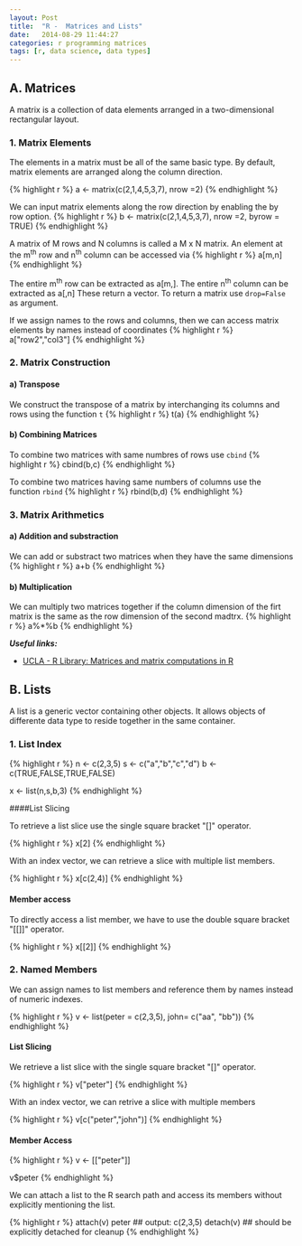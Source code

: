 ```yaml
---
layout: Post
title:  "R -  Matrices and Lists"
date:   2014-08-29 11:44:27
categories: r programming matrices
tags: [r, data science, data types]
---
```


## A. Matrices

A matrix is a collection of data elements arranged in a two-dimensional rectangular layout.

### 1. Matrix Elements

The elements in a matrix must be all of the same basic type. By default, matrix elements are arranged along the column direction.

{% highlight r %}
    a <- matrix(c(2,1,4,5,3,7), nrow =2)
{% endhighlight %}

We can input matrix elements along the row direction by enabling the by row option.
{% highlight r %}
    b <- matrix(c(2,1,4,5,3,7), nrow =2, byrow = TRUE)
{% endhighlight %}

A matrix of M rows and N columns is called a M x N matrix. An element at the m<sup>th</sup> row and n<sup>th</sup> column can be accessed via
{% highlight r %}
    a[m,n]
{% endhighlight %}

The entire m<sup>th</sup> row can be extracted as a[m,].
The entire n<sup>th</sup> column can be extracted as a[,n]
These return a vector. To return a matrix use `drop=False` 
as argument.

If we assign names to the rows and columns, then we can access matrix elements by names instead of coordinates
{% highlight r %}
a["row2","col3"]
{% endhighlight %}

### 2. Matrix Construction

#### a) Transpose
We construct the transpose of a matrix by interchanging its columns and rows using the function `t`
{% highlight r %}
t(a)
{% endhighlight %}

#### b) Combining Matrices

To combine two matrices with same numbres of rows use `cbind`
{% highlight r %}
cbind(b,c)
{% endhighlight %}

To combine two matrices having same numbers of columns use the function `rbind`
{% highlight r %}
rbind(b,d)
{% endhighlight %}

### 3. Matrix Arithmetics

#### a) Addition and substraction

We can add or substract two matrices when they have the same dimensions
{% highlight r %}
a+b
{% endhighlight %}

#### b) Multiplication

We can multiply two matrices together if the column dimension of the firt matrix is the same as the row dimension of the second madtrx.
{% highlight r %}
a%*%b
{% endhighlight %}

___Useful links:___

* [UCLA - R Library: Matrices and matrix computations in R](http://www.ats.ucla.edu/stat/r/library/matrix_alg.htm "R Library: Matrices and matrix computations in R")


## B. Lists

A list is a generic vector containing other objects. It allows objects of differente data type to reside together in the same container.

### 1. List Index

{% highlight r %}
n <- c(2,3,5)
s <- c("a","b","c","d")
b <- c(TRUE,FALSE,TRUE,FALSE)

x <- list(n,s,b,3)
{% endhighlight %}    


####List Slicing

To retrieve a list slice use the single square bracket "[]" operator.

{% highlight r %}
    x[2]
{% endhighlight %}    

With an index vector, we can retrieve a slice with multiple list members.

{% highlight r %}
    x[c(2,4)]
{% endhighlight %}    

#### Member access

To directly access a list member, we have to use the double square bracket "[[]]" operator.

{% highlight r %}
    x[[2]]
{% endhighlight %}    

### 2. Named Members

We can assign names to list members and reference them by names instead of numeric indexes.

{% highlight r %}
    v <- list(peter = c(2,3,5), john= c("aa", "bb"))
{% endhighlight %}    

#### List Slicing

We retrieve a list slice with the single square bracket "[]" operator.

{% highlight r %}
    v["peter"]
{% endhighlight %}    

With an index vector, we can retrive a slice with multiple members

{% highlight r %}
   v[c("peter","john")]
{% endhighlight %}    

#### Member Access

{% highlight r %}
v <- [["peter"]]

v$peter
{% endhighlight %}    


We can attach a list to the R search path and access its members without explicitly mentioning the list.

{% highlight r %}
attach(v)
    peter  ## output: c(2,3,5)
detach(v)  ## should be explicitly detached for cleanup
{% endhighlight %}    
